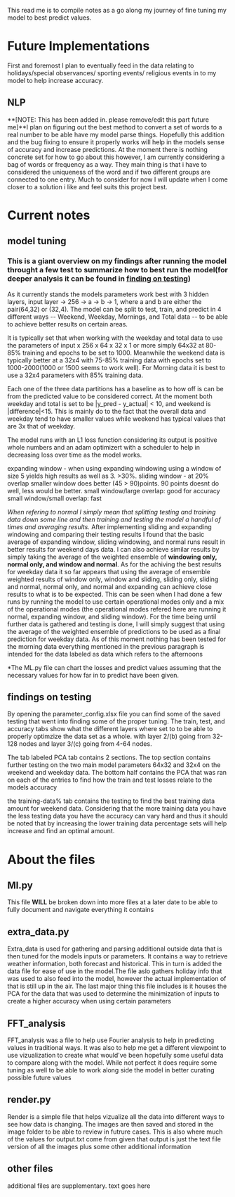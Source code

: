 This read me is to compile notes as a go along my journey of fine tuning my model to best predict values.


# Future Implementations
First and foremost I plan to eventually feed in the data relating to holidays/special observances/ sporting events/ religious events in to my model to help increase accuracy.

## NLP
**[NOTE: This has been added in. please remove/edit this part future me]**I plan on figuring out the best method to convert a set of words to a real number to be able have my model parse things. Hopefully this addition and the bug fixing to ensure it properly works will help in the models sense of accuracy and increase predictions. At the moment there is nothing concrete set for how to go about this however, I am currently considering a bag of words or frequency as a way. They main thing is that i have to considered the uniqueness of the word and if two different groups are connected to one entry. Much to consider for now I will update when I come closer to a solution i like and feel suits this project best.


# Current notes

## model tuning
### This is a giant overview on my findings after running the model throught a few test to summarize how to best run the model(for deeper analysis it can be found in [finding on testing](#findings-on-testing))

As it currently stands the models parameters work best with 3 hidden layers, input layer -> 256 -> a -> b -> 1, where a and b are either the pair(64,32) or (32,4). The model can be split to test, train, and predict in 4 different ways -- Weekend, Weekday, Mornings, and Total data -- to be able to achieve better results on certain areas. 

It is typically set that when working with the weekday and total data to use the parameters of input x 256 x 64 x 32 x 1 or more simply 64x32 at 80-85% training and epochs to be set to 1000. Meanwhile the weekend data is typically better at a 32x4 with 75-85% training data with epochs set to 1000-2000(1000 or 1500 seems to work well). For Morning data it is best to use a 32x4 parameters with 85% training data.

Each one of the three data partitions has a baseline as to how off is can be from the predicted value to be considered correct. At the moment both weekday and total is set to be |y_pred - y_actual| < 10, and weekend is |difference|<15. This is mainly do to the fact that the overall data and weekday tend to have smaller values while weekend has typical values that are 3x that of weekday.

The model runs with an L1 loss function considering its output is positive whole numbers and an adam optimizert with a scheduler to help in decreasing loss over time as the model works.

expanding window - when using expanding windowing using a window of size 5 yields high results as well as 3. >30%.
sliding window - at 20% overlap smaller window does better (45 > 90)points. 90 points doesnt do well, less would be better. small window/large overlap: good for accuracy
                small window/small overlap: fast

_When refering to normal I simply mean that splitting testing and training data down some line and then training and testing the model a handful of times and averaging results._
After implementing sliding and expanding windowing and comparing their testing results I found that the basic average of expanding window, sliding windowing, and normal runs result in better results for weekend days data. I can also achieve similar results by simply taking the average of the weighted ensemble of **windowing only, normal only, and window and normal**. As for the achiving the best results for weekday data it so far appears that using the average of ensemble weighted results of window only, window and sliding, sliding only, sliding and normal, normal only, and normal and expanding can achieve close results to what is to be expected. This can be seen when I had done a few runs by running the model to use certain operational modes only and a mix of the operational modes (the operational modes refered here are running it normal, expanding window, and sliding window). For the time being until further data is gathered and testing is done, I will simply suggest that using the average of the weighted ensemble of predictions to be used as a final prediction for weekday data.
As of this moment nothing has been tested for the morning data everything mentioned in the previous paragraph is intended for the data labeled as data which refers to the afternoons

*The ML.py file can chart the losses and predict values assuming that the necessary values for how far in to predict have been given.



## findings on testing
By opening the parameter_config.xlsx file you can find some of the saved testing that went into finding some of the proper tuning. The train, test, and accuracy tabs show what the different layers where set to to be able to properly optimzize the data set as a whole. with layer 2/(b) going from 32-128 nodes and layer 3/(c) going from 4-64 nodes. 

The tab labeled PCA tab contains 2 sections. The top section contains further testing on the two main model parameters 64x32 and 32x4 on the weekend and weekday data. The bottom half contains the PCA that was ran on each of the entries to find how the train and test losses relate to the models accuracy

the training-data% tab contains the testing to find the best training data amount for weekend data. Considering that the more training data you have the less testing data you have the accuracy can vary hard and thus it should be noted that by increasing the lower training data percentage sets will help increase and find an optimal amount.

# About the files

## Ml.py
This file **WILL** be broken down into more files at a later date to be able to fully document and navigate everything it contains

## extra_data.py
Extra_data is used for gathering and parsing additional outside data that is then tuned for the models inputs or parameters. It contains a way to retrieve weather information, both forecast and historical. This in turn is added the data file for ease of use in the model.The file aslo gathers holiday info that was used to also feed into the model, however the actual implementation of that is still up in the air. The last major thing this file includes is it houses the PCA for the data that was used to determine the minimization of inputs to create a higher accuracy when using certain parameters

## FFT_analysis
FFT_analysis was a file to help use Fourier analysis to help in predicting values in traditional ways. It was also to help me get a different viewpoint to use vizualization to create what would've been hopefully some useful data to compare along with the model. While not perfect it does require some tuning as well to be able to work along side the model in better curating possible future values

## render.py
Render is a simple file that helps vizualize all the data into different ways to see how data is changing. The images are then saved and stored in the image folder to be able to review in futrure cases. This is also where much of the values for output.txt come from given that output is just the text file version of all the images plus some other additional information 

## other files
additional files are supplementary. text goes here